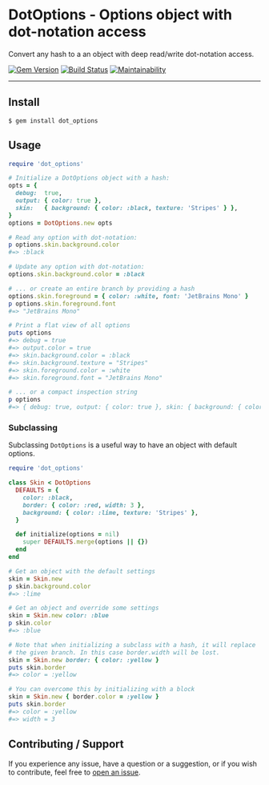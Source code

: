 # DotOptions - Options object with dot-notation access

Convert any hash to a an object with deep read/write dot-notation access.

[![Gem Version](https://badge.fury.io/rb/dot_options.svg)](https://badge.fury.io/rb/dot_options)
[![Build Status](https://github.com/DannyBen/dot_options/workflows/Test/badge.svg)](https://github.com/DannyBen/dot_options/actions?query=workflow%3ATest)
[![Maintainability](https://api.codeclimate.com/v1/badges/9506098f88fd04fdefae/maintainability)](https://codeclimate.com/github/DannyBen/dot_options/maintainability)

---

## Install

```
$ gem install dot_options
```

## Usage

```ruby
require 'dot_options'

# Initialize a DotOptions object with a hash:
opts = {
  debug:  true,
  output: { color: true },
  skin:   { background: { color: :black, texture: 'Stripes' } },
}
options = DotOptions.new opts

# Read any option with dot-notation:
p options.skin.background.color
#=> :black

# Update any option with dot-notation:
options.skin.background.color = :black

# ... or create an entire branch by providing a hash
options.skin.foreground = { color: :white, font: 'JetBrains Mono' }
p options.skin.foreground.font
#=> "JetBrains Mono"

# Print a flat view of all options
puts options
#=> debug = true
#=> output.color = true
#=> skin.background.color = :black
#=> skin.background.texture = "Stripes"
#=> skin.foreground.color = :white
#=> skin.foreground.font = "JetBrains Mono"

# ... or a compact inspection string
p options
#=> { debug: true, output: { color: true }, skin: { background: { color: :black, texture: "Stripes" }, foreground: { color: :white, font: "JetBrains Mono" } } }
```

### Subclassing

Subclassing `DotOptions` is a useful way to have an object with default options.

```ruby
require 'dot_options'

class Skin < DotOptions
  DEFAULTS = {
    color: :black,
    border: { color: :red, width: 3 },
    background: { color: :lime, texture: 'Stripes' },
  }

  def initialize(options = nil)
    super DEFAULTS.merge(options || {})
  end
end

# Get an object with the default settings
skin = Skin.new 
p skin.background.color
#=> :lime

# Get an object and override some settings
skin = Skin.new color: :blue
p skin.color
#=> :blue

# Note that when initializing a subclass with a hash, it will replace
# the given branch. In this case border.width will be lost.
skin = Skin.new border: { color: :yellow }
puts skin.border  
#=> color = :yellow

# You can overcome this by initializing with a block
skin = Skin.new { border.color = :yellow }
puts skin.border
#=> color = :yellow
#=> width = 3
```

## Contributing / Support

If you experience any issue, have a question or a suggestion, or if you wish
to contribute, feel free to [open an issue][issues].


[issues]: https://github.com/DannyBen/dot_options/issues
